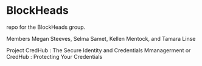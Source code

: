 # BlockHeads
repo for the BlockHeads group.

Members 
Megan Steeves, Selma Samet, Kellen Mentock, and Tamara Linse

Project 
CredHub : The Secure Identity and Credentials Mmanagerment or CredHub : Protecting Your Credentials 


